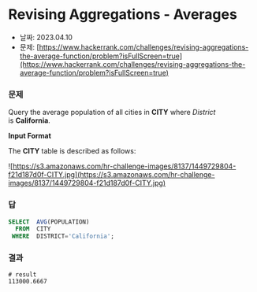 # Revising Aggregations - Averages

- 날짜: 2023.04.10
- 문제: [https://www.hackerrank.com/challenges/revising-aggregations-the-average-function/problem?isFullScreen=true](https://www.hackerrank.com/challenges/revising-aggregations-the-average-function/problem?isFullScreen=true)

### 문제

Query the average population of all cities in **CITY** where *District* is **California**.

**Input Format**

The **CITY** table is described as follows:

![https://s3.amazonaws.com/hr-challenge-images/8137/1449729804-f21d187d0f-CITY.jpg](https://s3.amazonaws.com/hr-challenge-images/8137/1449729804-f21d187d0f-CITY.jpg)

### 답

```sql
SELECT  AVG(POPULATION)
  FROM  CITY
 WHERE  DISTRICT='California';
```

### 결과

```
# result
113000.6667
```